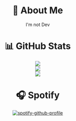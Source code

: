 <div align="center">
  
  # 💫 About Me
  I'm not Dev
  
  # 📊 GitHub Stats
  ![](https://github-readme-stats.vercel.app/api?username=L4Ph&theme=solarized-light&hide_border=false&include_all_commits=true&count_private=true)<br/>
  ![](https://github-readme-streak-stats.herokuapp.com/?user=L4Ph&theme=solarized-light&hide_border=false)<br/>
  ![](https://github-readme-stats.vercel.app/api/top-langs/?username=L4Ph&theme=solarized-light&hide_border=false&include_all_commits=true&count_private=true&layout=compact)

  # 🎧 Spotify
  [![spotify-github-profile](https://spotify-github-profile.vercel.app/api/view?uid=vutztrqapofy5u6dol1t5ou1u&cover_image=true&theme=default&show_offline=false&background_color=121212&interchange=true&bar_color=53b14f&bar_color_cover=true)](https://spotify-github-profile.vercel.app/api/view?uid=vutztrqapofy5u6dol1t5ou1u&redirect=true)
</div>
